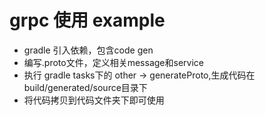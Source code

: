 # grpc 使用 example
- gradle 引入依赖，包含code gen
- 编写.proto文件，定义相关message和service
- 执行 gradle tasks下的 other -> generateProto,生成代码在build/generated/source目录下
- 将代码拷贝到代码文件夹下即可使用